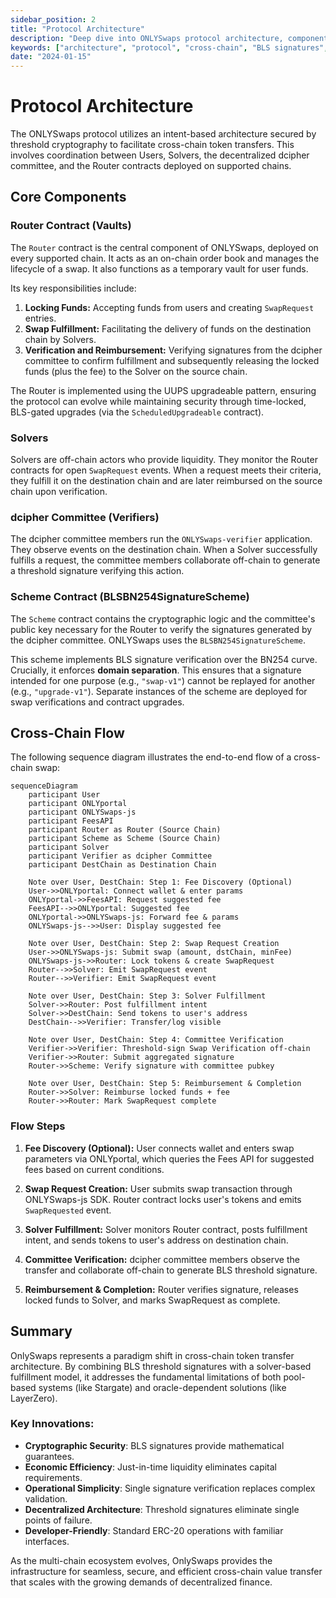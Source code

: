 ```yaml
---
sidebar_position: 2
title: "Protocol Architecture"
description: "Deep dive into ONLYSwaps protocol architecture, components, and cross-chain flow with sequence diagrams"
keywords: ["architecture", "protocol", "cross-chain", "BLS signatures", "dcipher", "solvers"]
date: "2024-01-15"
---
```


# Protocol Architecture

The ONLYSwaps protocol utilizes an intent-based architecture secured by threshold cryptography to facilitate cross-chain token transfers. This involves coordination between Users, Solvers, the decentralized dcipher committee, and the Router contracts deployed on supported chains.

## Core Components

### Router Contract (Vaults)

The `Router` contract is the central component of ONLYSwaps, deployed on every supported chain. It acts as an on-chain order book and manages the lifecycle of a swap. It also functions as a temporary vault for user funds.

Its key responsibilities include:
1.  **Locking Funds:** Accepting funds from users and creating `SwapRequest` entries.
2.  **Swap Fulfillment:** Facilitating the delivery of funds on the destination chain by Solvers.
3.  **Verification and Reimbursement:** Verifying signatures from the dcipher committee to confirm fulfillment and subsequently releasing the locked funds (plus the fee) to the Solver on the source chain.

The Router is implemented using the UUPS upgradeable pattern, ensuring the protocol can evolve while maintaining security through time-locked, BLS-gated upgrades (via the `ScheduledUpgradeable` contract).

### Solvers

Solvers are off-chain actors who provide liquidity. They monitor the Router contracts for open `SwapRequest` events. When a request meets their criteria, they fulfill it on the destination chain and are later reimbursed on the source chain upon verification.

### dcipher Committee (Verifiers)

The dcipher committee members run the `ONLYSwaps-verifier` application. They observe events on the destination chain. When a Solver successfully fulfills a request, the committee members collaborate off-chain to generate a threshold signature verifying this action.

### Scheme Contract (BLSBN254SignatureScheme)

The `Scheme` contract contains the cryptographic logic and the committee's public key necessary for the Router to verify the signatures generated by the dcipher committee. ONLYSwaps uses the `BLSBN254SignatureScheme`.

This scheme implements BLS signature verification over the BN254 curve. Crucially, it enforces **domain separation**. This ensures that a signature intended for one purpose (e.g., `"swap-v1"`) cannot be replayed for another (e.g., `"upgrade-v1"`). Separate instances of the scheme are deployed for swap verifications and contract upgrades.

## Cross-Chain Flow

The following sequence diagram illustrates the end-to-end flow of a cross-chain swap:

```mermaid
sequenceDiagram
    participant User
    participant ONLYportal
    participant ONLYSwaps-js
    participant FeesAPI
    participant Router as Router (Source Chain)
    participant Scheme as Scheme (Source Chain)
    participant Solver
    participant Verifier as dcipher Committee
    participant DestChain as Destination Chain

    Note over User, DestChain: Step 1: Fee Discovery (Optional)
    User->>ONLYportal: Connect wallet & enter params
    ONLYportal->>FeesAPI: Request suggested fee
    FeesAPI-->>ONLYportal: Suggested fee
    ONLYportal->>ONLYSwaps-js: Forward fee & params
    ONLYSwaps-js-->>User: Display suggested fee

    Note over User, DestChain: Step 2: Swap Request Creation
    User->>ONLYSwaps-js: Submit swap (amount, dstChain, minFee)
    ONLYSwaps-js->>Router: Lock tokens & create SwapRequest
    Router-->>Solver: Emit SwapRequest event
    Router-->>Verifier: Emit SwapRequest event

    Note over User, DestChain: Step 3: Solver Fulfillment
    Solver->>Router: Post fulfillment intent
    Solver->>DestChain: Send tokens to user's address
    DestChain-->>Verifier: Transfer/log visible

    Note over User, DestChain: Step 4: Committee Verification
    Verifier->>Verifier: Threshold-sign Swap Verification off-chain
    Verifier->>Router: Submit aggregated signature
    Router->>Scheme: Verify signature with committee pubkey

    Note over User, DestChain: Step 5: Reimbursement & Completion
    Router->>Solver: Reimburse locked funds + fee
    Router->>Router: Mark SwapRequest complete
```

### Flow Steps

1. **Fee Discovery (Optional):** User connects wallet and enters swap parameters via ONLYportal, which queries the Fees API for suggested fees based on current conditions.

2. **Swap Request Creation:** User submits swap transaction through ONLYSwaps-js SDK. Router contract locks user's tokens and emits `SwapRequested` event.

3. **Solver Fulfillment:** Solver monitors Router contract, posts fulfillment intent, and sends tokens to user's address on destination chain.

4. **Committee Verification:** dcipher committee members observe the transfer and collaborate off-chain to generate BLS threshold signature.

5. **Reimbursement & Completion:** Router verifies signature, releases locked funds to Solver, and marks SwapRequest as complete.

## Summary

OnlySwaps represents a paradigm shift in cross-chain token transfer architecture. By combining BLS threshold signatures with a solver-based fulfillment model, it addresses the fundamental limitations of both pool-based systems (like Stargate) and oracle-dependent solutions (like LayerZero).

### Key Innovations:

- **Cryptographic Security**: BLS signatures provide mathematical guarantees.
- **Economic Efficiency**: Just-in-time liquidity eliminates capital requirements.
- **Operational Simplicity**: Single signature verification replaces complex validation.
- **Decentralized Architecture**: Threshold signatures eliminate single points of failure.
- **Developer-Friendly**: Standard ERC-20 operations with familiar interfaces.

As the multi-chain ecosystem evolves, OnlySwaps provides the infrastructure for seamless, secure, and efficient cross-chain value transfer that scales with the growing demands of decentralized finance.


